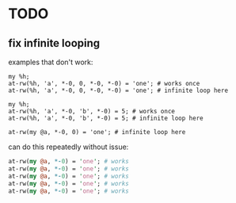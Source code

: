 # TODO

## fix infinite looping

examples that don't work:

```perl6
my %h;
at-rw(%h, 'a', *-0, 0, *-0, *-0) = 'one'; # works once
at-rw(%h, 'a', *-0, 0, *-0, *-0) = 'one'; # infinite loop here
```

```perl6
my %h;
at-rw(%h, 'a', *-0, 'b', *-0) = 5; # works once
at-rw(%h, 'a', *-0, 'b', *-0) = 5; # infinite loop here
```

```perl6
at-rw(my @a, *-0, 0) = 'one'; # infinite loop here
```

can do this repeatedly without issue:

```perl
at-rw(my @a, *-0) = 'one'; # works
at-rw(my @a, *-0) = 'one'; # works
at-rw(my @a, *-0) = 'one'; # works
at-rw(my @a, *-0) = 'one'; # works
at-rw(my @a, *-0) = 'one'; # works
```
